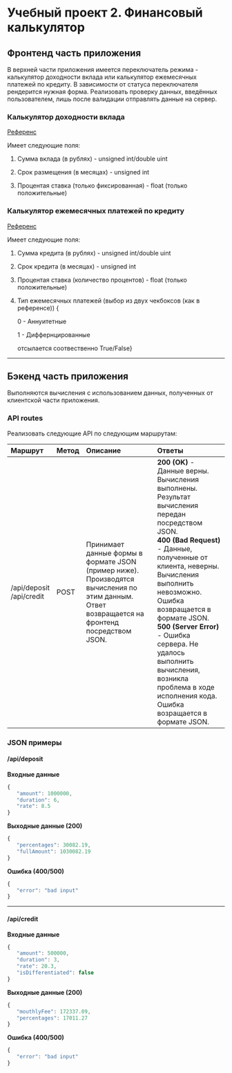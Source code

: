 # Учебный проект 2. Финансовый калькулятор

## Фронтенд часть приложения

В верхней части приложения имеется переключатель режима - калькулятор доходности вклада или калькулятор ежемесячных платежей по кредиту. В зависимости от статуса переключателя рендерится нужная форма. Реализовать проверку данных, введённых пользователем, лишь после валидации отправлять данные на сервер.

### Калькулятор доходности вклада

[Референс](https://calcus.ru/kalkulyator-vkladov)

Имеет следующие поля:

1. Сумма вклада (в рублях) - unsigned int/double uint

2. Срок размещения (в месяцах) - unsigned int

3. Процентая ставка (только фиксированная) - float (только положительные)

### Калькулятор ежемесячных платежей по кредиту

[Референс](https://calcus.ru/kreditnyj-kalkulyator)

Имеет следующие поля:

1. Сумма кредита (в рублях) - unsigned int/double uint

2. Срок кредита (в месяцах) - unsigned int

3. Процентая ставка (количество процентов) - float (только положительные)

4. Тип ежемесячных платежей (выбор из двух чекбоксов (как в референсе)) {
   
   0 - Аннуитетные
   
   1 - Диффернцированные
   
   отсылается соотвественно True/False}

---

## Бэкенд часть приложения

Выполняются вычисления с использованием данных, полученных от клиентской части приложения.

### API routes

Реализовать следующие API по следующим маршрутам:

| Маршрут                      | Метод | Описание                                                                                                                                      | Ответы                                                                                                                                                                                                                                                                                                                                                                                                |
|:---------------------------- |:----- |:--------------------------------------------------------------------------------------------------------------------------------------------- |:----------------------------------------------------------------------------------------------------------------------------------------------------------------------------------------------------------------------------------------------------------------------------------------------------------------------------------------------------------------------------------------------------- |
| /api/deposit<br/>/api/credit | POST  | Принимает данные формы в формате JSON (пример ниже). Производятся вычисления по этим данным. Ответ возвращается на фронтенд посредством JSON. | **200 (OK)** - Данные верны. Вычисления выполнены. Результат вычисления передан посредством JSON.<br/>**400 (Bad Request)** - Данные, полученные от клиента, неверны. Вычисления выполнить невозможно. Ошибка возвращается в формате JSON.<br/>**500 (Server Error)** - Ошибка сервера. Не удалось выполнить вычисления, возникла проблема в ходе исполнения кода. Ошибка возращается в формате JSON. |

### JSON примеры

#### /api/deposit

**Входные данные**

```javascript
{
   "amount": 1000000,
   "duration": 6,
   "rate": 8.5
}
```

**Выходные данные (200)**

```javascript
{
   "percentages": 30082.19,
   "fullAmount": 1030082.19
}
```

**Ошибка (400/500)**

```javascript
{
   "error": "bad input"
}
```

---

#### /api/credit

**Входные данные**

```javascript
{
   "amount": 500000,
   "duration": 3,
   "rate": 20.3,
   "isDifferentiated": false
}
```

**Выходные данные (200)**

```javascript
{
   "mouthlyFee": 172337.09,
   "percentages": 17011.27
}
```

**Ошибка (400/500)**

```javascript
{
   "error": "bad input"
}
```
